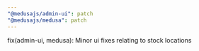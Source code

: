 ```yaml
---
"@medusajs/admin-ui": patch
"@medusajs/medusa": patch
---
```


fix(admin-ui, medusa): Minor ui fixes relating to stock locations
